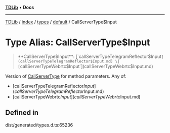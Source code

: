 [**TDLib**](../../../../../../README.md) • **Docs**

***

[TDLib](../../../../../../modules.md) / [index](../../../../../README.md) / [types](../../../README.md) / [default](../README.md) / CallServerType$Input

# Type Alias: CallServerType$Input

> **CallServerType$Input**: [`callServerTypeTelegramReflector$Input`](callServerTypeTelegramReflector$Input.md) \| [`callServerTypeWebrtc$Input`](callServerTypeWebrtc$Input.md)

Version of [CallServerType](CallServerType.md) for method parameters.
Any of:
- [callServerTypeTelegramReflector$Input](callServerTypeTelegramReflector$Input.md)
- [callServerTypeWebrtc$Input](callServerTypeWebrtc$Input.md)

## Defined in

dist/generated/types.d.ts:65236
